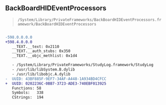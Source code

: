 ## BackBoardHIDEventProcessors

> `/System/Library/PrivateFrameworks/BackBoardHIDEventProcessors.framework/BackBoardHIDEventProcessors`

```diff

-598.0.0.0.0
+598.4.0.0.0
   __TEXT.__text: 0x2110
   __TEXT.__auth_stubs: 0x350
   __TEXT.__objc_methlist: 0x1d4

   - /System/Library/PrivateFrameworks/StudyLog.framework/StudyLog
   - /usr/lib/libSystem.B.dylib
   - /usr/lib/libobjc.A.dylib
-  UUID: 43BF885F-9EF7-34AF-A448-1A934BD4CFCC
+  UUID: 0202236C-0BB7-3723-ADE3-740EBF013925
   Functions: 58
   Symbols:   338
   CStrings:  194

```
